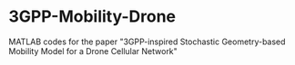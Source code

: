 # 3GPP-Mobility-Drone
MATLAB codes for the paper "3GPP-inspired Stochastic Geometry-based Mobility Model for a Drone Cellular Network"
